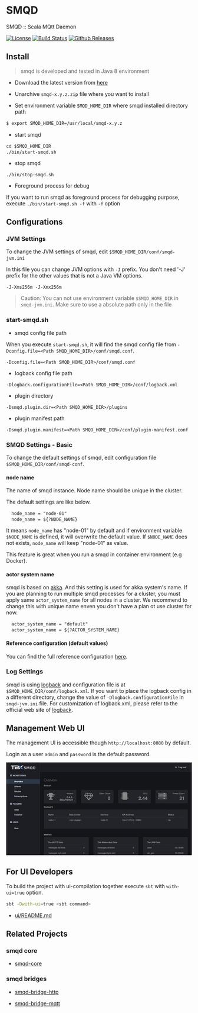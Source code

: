 # SMQD

SMQD :: Scala MQtt Daemon

[![License](http://img.shields.io/:license-apache-blue.svg)](http://www.apache.org/licenses/LICENSE-2.0.html)
[![Build Status](https://travis-ci.org/smqd/smqd.svg?branch=develop)](https://travis-ci.org/smqd/smqd)
[![Github Releases](https://img.shields.io/github/downloads/smqd/smqd/latest/total.svg)](https://github.com/smqd/smqd/releases/latest)

## Install

> smqd is developed and tested in Java 8 environment

- Download the latest version from [here](https://github.com/smqd/smqd/releases/latest)

- Unarchive `smqd-x.y.z.zip` file where you want to install

- Set environment variable `SMQD_HOME_DIR` where smqd installed directory path

```bash
$ export SMQD_HOME_DIR=/usr/local/smqd-x.y.z
```

* start smqd

```
cd $SMQD_HOME_DIR
./bin/start-smqd.sh
```

* stop smqd

```
./bin/stop-smqd.sh
```

* Foreground process for debug

If you want to run smqd as foreground process for debugging purpose,
execute `./bin/start-smqd.sh -f` with `-f` option


## Configurations

### JVM Settings

To change the JVM settings of smqd, edit `$SMQD_HOME_DIR/conf/smqd-jvm.ini`

In this file you can change JVM options with `-J` prefix.
You don't need '-J' prefix for the other values that is not a Java VM options.

```
-J-Xms256m -J-Xmx256m
```

> Caution: You can not use environment variable `$SMQD_HOME_DIR` in `smqd-jvm.ini`.
Make sure to use a absolute path only in the file

### start-smqd.sh

- smqd config file path

When you execute `start-smqd.sh`, it will find the smqd config file from `-Dconfig.file=<Path SMQD_HOME_DIR>/conf/smqd.conf`.

```
-Dconfig.file=<Path SMQD_HOME_DIR>/conf/smqd.conf
```

- logback config file path

```
-Dlogback.configurationFile=<Path SMQD_HOME_DIR>/conf/logback.xml
```

- plugin directory

```
-Dsmqd.plugin.dir=<Path SMQD_HOME_DIR>/plugins
```

- plugin manifest path

```
-Dsmqd.plugin.manifest=<Path SMQD_HOME_DIR>/conf/plugin-manifest.conf
```

### SMQD Settings - Basic

To change the default settings of smqd, edit configuration file `$SMQD_HOME_DIR/conf/smqd-conf`.

#### node name

The name of smqd instance. Node name should be unique in the cluster.

The default settings are like below.

```
  node_name = "node-01"
  node_name = ${?NODE_NAME}
```

It means `node_name` has "node-01" by default and
if environment variable `$NODE_NAME` is defined, it will overwrite the default value.
If `$NODE_NAME` does not exists, `node_name` will keep "node-01" as value.

This feature is great when you run a smqd in container environment (e.g Docker).

#### actor system name

smqd is based on [akka](https://akka.io). And this setting is used for akka system's name.
If you are planning to run multiple smqd processes for a cluster, you must apply same `actor_system_name` for all nodes in a cluster.
We recommend to change this with unique name enven you don't have a plan ot use cluster for now.

```
  actor_system_name = "default"
  actor_system_name = ${?ACTOR_SYSTEM_NAME}
```

#### Reference configuration (default values)

You can find the full reference configuration [here](https://github.com/smqd/smqd-core/src/main/resources/smqd-ref.conf).

### Log Settings

smqd is using [logback](https://logback.qos.ch) and configuration file is at `$SMQD_HOME_DIR/conf/logback.xml`.
If you want to place the logback config in a different directory,
change the value of `-Dlogback.configurationFile` in `smqd-jvm.ini` file.
For customization of logback.xml, please refer to the official web site of [logback](https://logback.qos.ch).

## Management Web UI

The management UI is accessible though `http://localhost:8080` by default.

Login as a user `admin` and `password` is the default password.

![dashboard_image](docs/img/dashboard.jpg)

## For UI Developers

To build the project with ui-compilation together execute `sbt` with `with-ui=true` option.

```bash
sbt -Dwith-ui=true <sbt command>
```

- [ui/README.md](ui/README.md)

## Related Projects

### smqd core

- [smqd-core](https://github.com/smqd/smqd-core/)

### smqd bridges

- [smqd-bridge-http](https://github.com/smqd/smqd-bridge-http/)

- [smqd-bridge-mqtt](https://github.com/smqd/smqd-bridge-mqtt/)